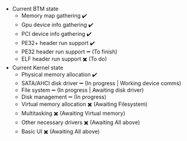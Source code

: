 - Current BTM state
  - Memory map gathering       :heavy_check_mark:
  - Gpu device info gathering  :heavy_check_mark:
  - PCI device info gathering  :heavy_check_mark:
  - PE32+ header run support   :heavy_check_mark:
  - PE32 header run support    :heavy_minus_sign: (To finish)
  - ELF header run support     :heavy_multiplication_x: (To do)
- Current Kernel state
  - Physical memory allocation :heavy_check_mark:
  - SATA/AHCI disk driver      :heavy_minus_sign:       (In progress | Working device comms)
  - File system                :heavy_minus_sign:       (In progress | Awaiting disk driver)
  - Disk management            :heavy_minus_sign:       (In progress)
  - Virtual memory allocation  :heavy_multiplication_x: (Awaiting Filesystem)
  - Multitasking               :heavy_multiplication_x: (Awaiting Virtual memory)
  - Other necessary drivers    :heavy_multiplication_x: (Awaiting All above)
  - Basic UI                   :heavy_multiplication_x: (Awaiting All above)
